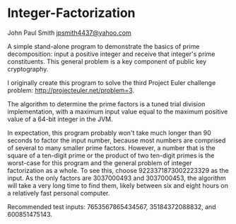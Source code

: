 Integer-Factorization
=====================

John Paul Smith <jpsmith4437@yahoo.com>

A simple stand-alone program to demonstrate the basics of prime decomposition:
input a positive integer and receive that integer's prime constituents. This 
general problem is a key component of public key cryptography. 

I originally create this program to solve the third Project Euler challenge 
problem: http://projecteuler.net/problem=3.

The algorithm to determine the prime factors is a tuned trial division
implementation, with a maximum input value equal to the maximum positive
value of a 64-bit integer in the JVM. 
 
In expectation, this program probably won't take much longer than 90 seconds 
to factor the input number, because most numbers are comprised of several to
many smaller prime factors. However, a number that is the square of a 
ten-digit prime or the product of two ten-digit primes is the worst-case for 
this program and the general problem of integer factorization as a whole. To
see this, choose 9223371873002223329 as the input. As the only factors are 
3037000493 and 3037000453, the algorithm will take a very long time to find 
them, likely between six and eight hours on a relatively fast personal 
computer. 

Recommended test inputs: 7653567865434567, 35184372088832, and 600851475143.